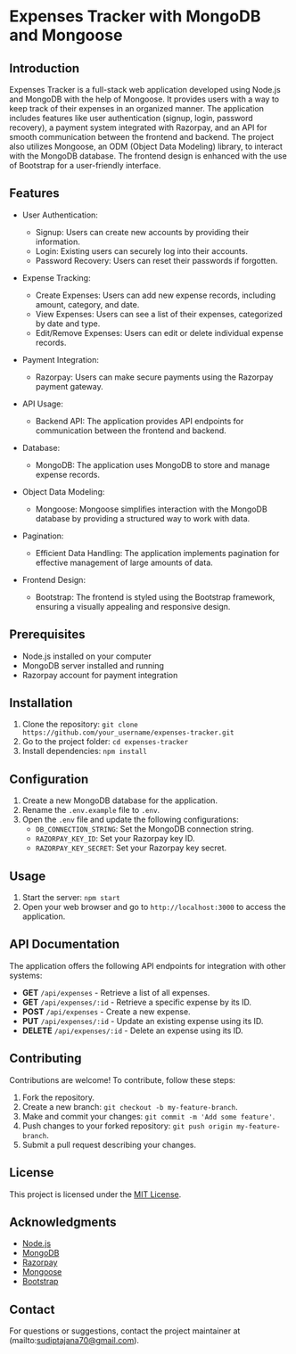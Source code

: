# Expenses Tracker with MongoDB and Mongoose

## Introduction
Expenses Tracker is a full-stack web application developed using Node.js and MongoDB with the help of Mongoose. It provides users with a way to keep track of their expenses in an organized manner. The application includes features like user authentication (signup, login, password recovery), a payment system integrated with Razorpay, and an API for smooth communication between the frontend and backend. The project also utilizes Mongoose, an ODM (Object Data Modeling) library, to interact with the MongoDB database. The frontend design is enhanced with the use of Bootstrap for a user-friendly interface.

## Features
- User Authentication:
  - Signup: Users can create new accounts by providing their information.
  - Login: Existing users can securely log into their accounts.
  - Password Recovery: Users can reset their passwords if forgotten.

- Expense Tracking:
  - Create Expenses: Users can add new expense records, including amount, category, and date.
  - View Expenses: Users can see a list of their expenses, categorized by date and type.
  - Edit/Remove Expenses: Users can edit or delete individual expense records.

- Payment Integration:
  - Razorpay: Users can make secure payments using the Razorpay payment gateway.

- API Usage:
  - Backend API: The application provides API endpoints for communication between the frontend and backend.

- Database:
  - MongoDB: The application uses MongoDB to store and manage expense records.

- Object Data Modeling:
  - Mongoose: Mongoose simplifies interaction with the MongoDB database by providing a structured way to work with data.

- Pagination:
  - Efficient Data Handling: The application implements pagination for effective management of large amounts of data.

- Frontend Design:
  - Bootstrap: The frontend is styled using the Bootstrap framework, ensuring a visually appealing and responsive design.

## Prerequisites
- Node.js installed on your computer
- MongoDB server installed and running
- Razorpay account for payment integration

## Installation
1. Clone the repository: `git clone https://github.com/your_username/expenses-tracker.git`
2. Go to the project folder: `cd expenses-tracker`
3. Install dependencies: `npm install`

## Configuration
1. Create a new MongoDB database for the application.
2. Rename the `.env.example` file to `.env`.
3. Open the `.env` file and update the following configurations:
   - `DB_CONNECTION_STRING`: Set the MongoDB connection string.
   - `RAZORPAY_KEY_ID`: Set your Razorpay key ID.
   - `RAZORPAY_KEY_SECRET`: Set your Razorpay key secret.

## Usage
1. Start the server: `npm start`
2. Open your web browser and go to `http://localhost:3000` to access the application.

## API Documentation
The application offers the following API endpoints for integration with other systems:

- **GET** `/api/expenses` - Retrieve a list of all expenses.
- **GET** `/api/expenses/:id` - Retrieve a specific expense by its ID.
- **POST** `/api/expenses` - Create a new expense.
- **PUT** `/api/expenses/:id` - Update an existing expense using its ID.
- **DELETE** `/api/expenses/:id` - Delete an expense using its ID.

## Contributing
Contributions are welcome! To contribute, follow these steps:
1. Fork the repository.
2. Create a new branch: `git checkout -b my-feature-branch`.
3. Make and commit your changes: `git commit -m 'Add some feature'`.
4. Push changes to your forked repository: `git push origin my-feature-branch`.
5. Submit a pull request describing your changes.

## License
This project is licensed under the [MIT License](LICENSE).

## Acknowledgments
- [Node.js](https://nodejs.org/)
- [MongoDB](https://www.mongodb.com/)
- [Razorpay](https://razorpay.com/)
- [Mongoose](https://mongoosejs.com/)
- [Bootstrap](https://getbootstrap.com/)

## Contact
For questions or suggestions, contact the project maintainer at (mailto:sudiptajana70@gmail.com).
